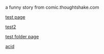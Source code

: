 a funny story from comic.thoughtshake.com

[test page](testpage)

[test2](test2)

[test folder page](testfolder)

[acid](images/acid.png "acid")

